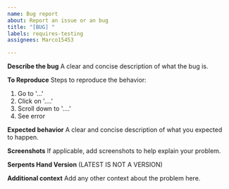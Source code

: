 ```yaml
---
name: Bug report
about: Report an issue or an bug
title: "[BUG] "
labels: requires-testing
assignees: Marco15453

---
```


**Describe the bug**
A clear and concise description of what the bug is.

**To Reproduce**
Steps to reproduce the behavior:
1. Go to '...'
2. Click on '....'
3. Scroll down to '....'
4. See error

**Expected behavior**
A clear and concise description of what you expected to happen.

**Screenshots**
If applicable, add screenshots to help explain your problem.

**Serpents Hand Version** (LATEST IS NOT A VERSION)

**Additional context**
Add any other context about the problem here.
